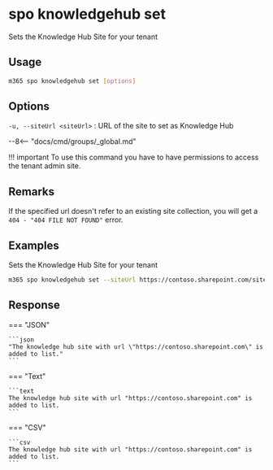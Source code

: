 # spo knowledgehub set

Sets the Knowledge Hub Site for your tenant

## Usage

```sh
m365 spo knowledgehub set [options]
```

## Options

`-u, --siteUrl <siteUrl>`
: URL of the site to set as Knowledge Hub

--8<-- "docs/cmd/groups/_global.md"

!!! important
    To use this command you have to have permissions to access the tenant admin site.

## Remarks

If the specified url doesn't refer to an existing site collection, you will get a `404 - "404 FILE NOT FOUND"` error.

## Examples

Sets the Knowledge Hub Site for your tenant

```sh
m365 spo knowledgehub set --siteUrl https://contoso.sharepoint.com/sites/knowledgesite
```

## Response

=== "JSON"

    ```json
    "The knowledge hub site with url \"https://contoso.sharepoint.com\" is added to list."
    ```

=== "Text"

    ```text
    The knowledge hub site with url "https://contoso.sharepoint.com" is added to list.
    ```

=== "CSV"

    ```csv
    The knowledge hub site with url "https://contoso.sharepoint.com" is added to list.
    ```
